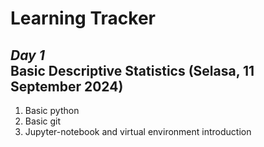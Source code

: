 # Learning Tracker

*Day 1*\
Basic Descriptive Statistics (Selasa, 11 September 2024)
--
1. Basic python
2. Basic git
3. Jupyter-notebook and virtual environment introduction
